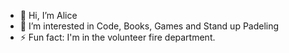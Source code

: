 - 👋 Hi, I’m Alice
- 👀 I’m interested in Code, Books, Games and Stand up Padeling
- ⚡ Fun fact: I'm in the volunteer fire department.

<!---
05Lucia/05Lucia is a ✨ special ✨ repository because its `README.md` (this file) appears on your GitHub profile.
You can click the Preview link to take a look at your changes.
--->
